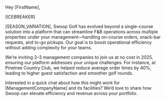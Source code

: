 Hey [FirstName],

[ICEBREAKER]

[SEASON_VARIATION], Swoop Golf has evolved beyond a single-course solution into a platform that can streamline F&B operations across multiple properties under your management—handling on-course orders, snack-bar requests, and to-go pickups. Our goal is to boost operational efficiency without adding complexity for your teams.

We’re inviting 2–3 management companies to join us at no cost in 2025, ensuring our platform addresses your unique challenges. For instance, at Pinetree Country Club, we helped reduce average order times by 40%, leading to higher guest satisfaction and smoother golf rounds.

Interested in a quick chat about how this might work for [ManagementCompanyName] and its facilities? We’d love to share how Swoop can elevate efficiency and revenue across your portfolio.